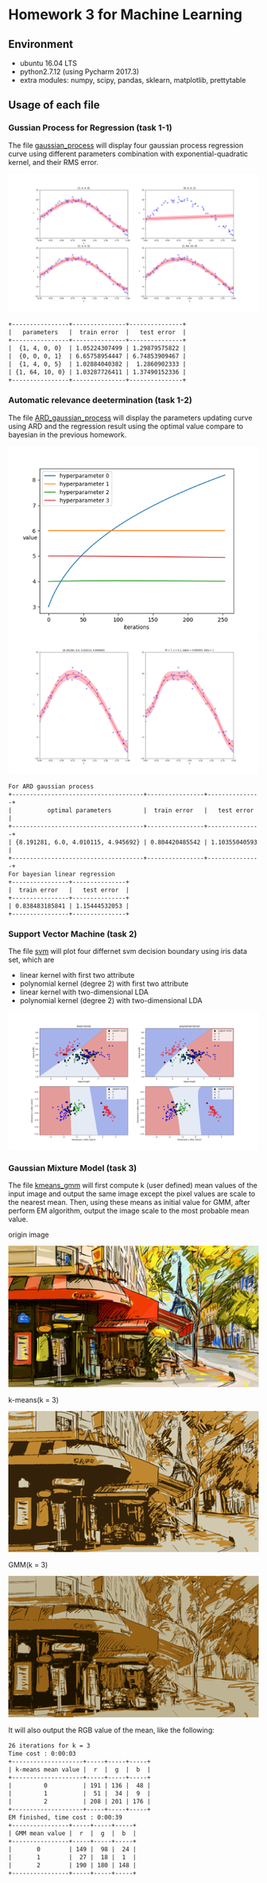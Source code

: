 # Homework 3 for Machine Learning

## Environment

* ubuntu 16.04 LTS
* python2.7.12 (using Pycharm 2017.3)
* extra modules: numpy, scipy, pandas, sklearn, matplotlib, prettytable

## Usage of each file

### Gussian Process for Regression (task 1-1)

The file [gaussian_process](gaussian_process.py) will display four gaussian process regression curve 
using different parameters combination with exponential-quadratic kernel, and their RMS error.

![](images/GP.png)

```
+----------------+---------------+---------------+
|   parameters   |  train error  |   test error  |
+----------------+---------------+---------------+
|  {1, 4, 0, 0}  | 1.05224307499 | 1.29879575822 |
|  {0, 0, 0, 1}  | 6.65758954447 | 6.74853909467 |
|  {1, 4, 0, 5}  | 1.02884040382 |  1.2860902333 |
| {1, 64, 10, 0} | 1.03287726411 | 1.37490152336 |
+----------------+---------------+---------------+
```

### Automatic relevance deetermination (task 1-2)

The file [ARD_gaussian_process](ARD_gaussian_process.py) will display the parameters updating curve using ARD 
and the regression result using the optimal value compare to bayesian in the previous homework.

![](images/parameters.png)
![](images/compare.png)

```
For ARD gaussian process
+-------------------------------------+----------------+---------------+
|          optimal parameters         |  train error   |   test error  |
+-------------------------------------+----------------+---------------+
| {8.191281, 6.0, 4.010115, 4.945692} | 0.804420485542 | 1.10355040593 |
+-------------------------------------+----------------+---------------+
For bayesian linear regression
+----------------+---------------+
|  train error   |   test error  |
+----------------+---------------+
| 0.838483185841 | 1.15444532053 |
+----------------+---------------+
```

### Support Vector Machine (task 2)

The file [svm](svm.py) will plot four differnet svm decision boundary using iris data set, which are

* linear kernel with first two attribute
* polynomial kernel (degree 2) with first two attribute
* linear kernel with two-dimensional LDA
* polynomial kernel (degree 2) with two-dimensional LDA

![](images/svm.png)

### Gaussian Mixture Model (task 3)

The file [kmeans_gmm](k-means_GMM.py) will first compute k (user defined) mean values of the input image 
and output the same image except the pixel values are scale to the nearest mean. 
Then, using these means as initial value for GMM, after perform EM algorithm, output the image 
scale to the most probable mean value.

origin image

![](Dataset/Problem3/hw3_img.jpg)

k-means(k = 3)

![](images/k-means_3.png)

GMM(k = 3)

![](images/GMM_3.png)

It will also output the RGB value of the mean, like the following:

```
26 iterations for k = 3
Time cost : 0:00:03
+--------------------+-----+-----+-----+
| k-means mean value |  r  |  g  |  b  |
+--------------------+-----+-----+-----+
|         0          | 191 | 136 |  48 |
|         1          |  51 |  34 |  9  |
|         2          | 208 | 201 | 176 |
+--------------------+-----+-----+-----+
EM finished, time cost : 0:00:39
+----------------+-----+-----+-----+
| GMM mean value |  r  |  g  |  b  |
+----------------+-----+-----+-----+
|       0        | 149 |  98 |  24 |
|       1        |  27 |  18 |  1  |
|       2        | 190 | 180 | 148 |
+----------------+-----+-----+-----+
```